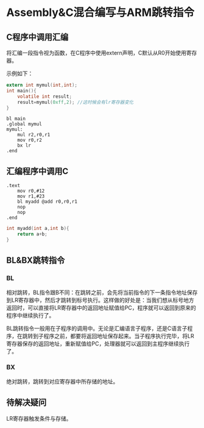 # Assembly&C混合编写与ARM跳转指令

## C程序中调用汇编

将汇编一段指令视为函数，在C程序中使用extern声明，C默认从R0开始使用寄存器。

示例如下：

```c
extern int mymul(int,int);
int main(){
	volatile int result;
	result=mymul(0xff,2); //这时候会有lr寄存器变化
}
```

```assembly
bl main
.global mymul
mymul:
	mul r2,r0,r1
	mov r0,r2
	bx lr
.end
```

## 汇编程序中调用C

```assembly
.text
	mov r0,#12
	mov r1,#23
	bl myadd @add r0,r0,r1
	nop
	nop
.end
```

```c
int myadd(int a,int b){
	return a+b;
}
```

## BL&BX跳转指令

### BL

相对跳转，BL指令跟B不同：在跳转之前，会先将当前指令的下一条指令地址保存到LR寄存器中，然后才跳转到标号执行。这样做的好处是：当我们想从标号地方返回时，可以直接将LR寄存器中的返回地址赋值给PC，程序就可以返回到原来的程序中继续执行了。

BL跳转指令一般用在子程序的调用中。无论是汇编语言子程序，还是C语言子程序，在跳转到子程序之前，都要将返回地址保存起来。当子程序执行完毕，将LR寄存器保存的返回地址，重新赋值给PC，处理器就可以返回到主程序继续执行了。

### BX

绝对跳转，跳转到对应寄存器中所存储的地址。

## 待解决疑问

LR寄存器触发条件与存储。
